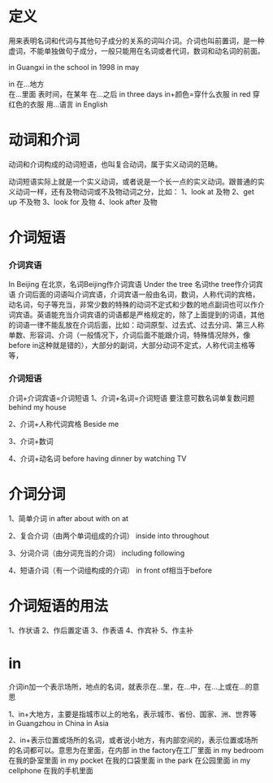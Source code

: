 # 定义
用来表明名词和代词与其他句子成分的关系的词叫介词。介词也叫前置词，是一种虚词，不能单独做句子成分，一般只能用在名词或者代词，数词和动名词的前面。

in Guangxi
in the school
in 1998
in may

in
在...地方  
在...里面
表时间，在某年
在...之后  in three days
in+颜色=穿什么衣服  in red 穿红色的衣服
用...语言 in English


# 动词和介词
动词和介词构成的动词短语，也叫复合动词，属于实义动词的范畴。

动词短语实际上就是一个实义动词，或者说是一个长一点的实义动词。跟普通的实义动词一样，还有及物动词或不及物动词之分，比如：
1、look at 及物
2、get up 不及物
3、look for 及物
4、look after 及物

# 介词短语
### 介词宾语
In Beijing 在北京，名词Beijing作介词宾语
Under the tree 名词the tree作介词宾语
介词后面的词语叫介词宾语，介词宾语一般由名词，数词，人称代词的宾格，动名词，句子等充当，非常少数的特殊的动词不定式和少数的地点副词也可以作介词宾语。英语能充当介词宾语的词语都是严格规定的，除了上面提到的词语，其他的词语一律不能乱放在介词后面，比如：动词原型、过去式、过去分词、第三人称单数、形容词、介词（一般情况下，介词后面不能跟介词，特殊情况除外，像before in这种就是错的），大部分的副词，大部分动词不定式，人称代词主格等等， 

### 介词短语
介词+介词宾语=介词短语
1、介词+名词=介词短语
要注意可数名词单复数问题
behind my house 

2、介词+人称代词宾格
Beside me

3、介词+数词

4、介词+动名词
before having dinner
by watching TV

# 介词分词

1、简单介词
in after about with on at

2、复合介词（由两个单词组成的介词）
inside into throughout

3、分词介词（由分词充当的介词）
including following

4、短语介词（有一个词组构成的介词）
in front of相当于before

# 介词短语的用法
1、作状语
2、作后置定语
3、作表语
4、作宾补
5、作主补 

# in
介词in加一个表示场所，地点的名词，就表示在...里，在...中，在...上或在...的意思

1、in+大地方，主要是指城市以上的地名，表示城市、省份、国家、洲、世界等
in Guangzhou
in China
in Asia


2、in+表示位置或场所的名词，或者说小地方，有内部空间的，表示位置或场所的名词都可以。意思为在里面，在内部
in the factory在工厂里面
in my bedroom 在我的卧室里面
in my pocket 在我的口袋里面
in the park 在公园里面
in my cellphone 在我的手机里面








 



